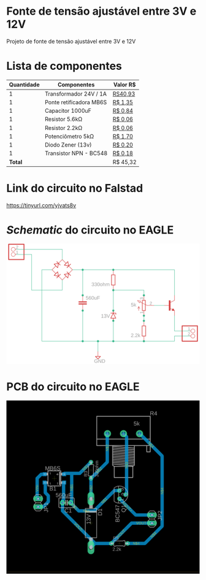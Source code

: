 # Fonte de tensão ajustável entre 3V e 12V

Projeto de fonte de tensão ajustável entre 3V e 12V

# Lista de componentes
| Quantidade | Componentes        | Valor R$ |
|------------|--------------------|----------|
| 1          | Transformador 24V / 1A | [RS40,93](https://www.baudaeletronica.com.br/transformador-trafo-1a-24v.html?gclid=CjwKCAjwlrqHBhByEiwAnLmYUKp_27Euzx1MRPJrL1WUFsH_QbNIpcHSARynfr1GRRJqYMff7XczURoCjzQQAvD_BwE)
| 1          | Ponte retificadora MB6S       | [R$ 1,35](https://produto.mercadolivre.com.br/MLB-1614894177-10x-ponte-retificadora-mb6s-ponte-de-diodo-mb6s-_JM?matt_tool=18956390&utm_source=google_shopping&utm_medium=organic) |
| 1          | Capacitor 1000uF    | [R$ 0,84](https://www.baudaeletronica.com.br/capacitor-eletrolitico-1000uf-25v.html) |
| 1          | Resistor 5.6kΩ    | [R$ 0,06](https://www.baudaeletronica.com.br/resistor-5k6-5-1-4w.html) |
| 1          | Resistor 2.2kΩ   | [R$ 0,06](https://www.baudaeletronica.com.br/resistor-2k2-5-1-4w.html) |
| 1          | Potenciômetro  5kΩ  | [R$ 1,70](https://www.baudaeletronica.com.br/potenciometro-linear-de-5k-5000.html) |
| 1          | Diodo Zener (13v)  | [R$ 0,20](https://www.baudaeletronica.com.br/diodo-zener-1n4743-13v-1w.html) |
| 1          | Transistor NPN - BC548     | [R$ 0,18](https://www.baudaeletronica.com.br/transistor-npn-bc548.html) |
| **Total**  |                    |  R$ 45,32 |

# Link do circuito no Falstad
https://tinyurl.com/yjvats8v

# *Schematic* do circuito no EAGLE

![alt text](https://github.com/ivanmateus/fonte-tensao-ajustavel/blob/main/fonte-tensao-schematic.png 'Projeto esquemático no EAGLE')

# PCB do circuito no EAGLE

![alt text](https://github.com/ivanmateus/fonte-tensao-ajustavel/blob/main/fonte-tensao-pcb.png 'Projeto esquemático no EAGLE')
